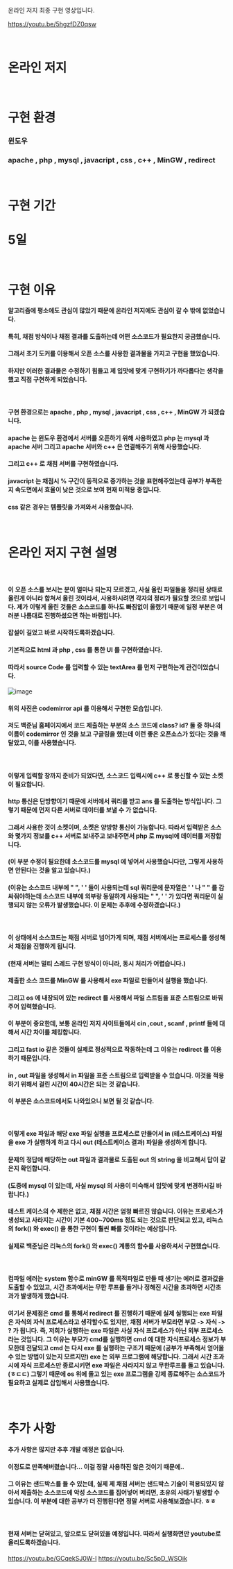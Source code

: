 
온라인 저지 최종 구현 영상입니다. 

https://youtu.be/5hgzfDZ0qsw


</br>

# 온라인 저지

</br>

# 구현 환경

### 윈도우 
### apache , php , mysql , javacript , css , c++ , MinGW , redirect
</br>

# 구현 기간
# 5일

</br>

# 구현 이유

#### 알고리즘에 평소에도 관심이 많았기 때문에 온라인 저지에도 관심이 갈 수 밖에 없었습니다.
#### 특히, 채점 방식이나 채점 결과를 도출하는데 어떤 소스코드가 필요한지 궁금했습니다.
#### 그래서 초기 도커를 이용해서 오픈 소스를 사용한 결과물을 가지고 구현을 했었습니다.
#### 하지만 이러한 결과물은 수정하기 힘들고 제 입맛에 맞게 구현하기가 까다롭다는 생각을 했고 직접 구현하게 되었습니다.

</br>

#### 구현 환경으로는 apache , php , mysql , javacript , css , c++ , MinGW 가 되겠습니다.
#### apache 는 윈도우 환경에서 서버를 오픈하기 위해 사용하였고 php 는 mysql 과 apache 서버 그리고 apache 서버와 c++ 은 연결해주기 위해 사용했습니다. 
#### 그리고 c++ 로 채점 서버를 구현하였습니다.
#### javacript 는 채점시 % 구간이 동적으로 증가하는 것을 표현해주었는데 공부가 부족한지 속도면에서 효율이 낮은 것으로 보여 현재 미적용 중입니다.
#### css 같은 경우는 템플릿을 가져와서 사용했습니다.

</br>

# 온라인 저지 구현 설명

</br>

#### 이 오픈 소스를 보시는 분이 얼마나 되는지 모르겠고, 사실 올린 파일들을 정리된 상태로 올린게 아니라 합쳐서 올린 것이라서, 사용하시려면 각자의 정리가 필요할 것으로 보입니다. 제가 이렇게 올린 것들은 소스코드를 하나도 빠짐없이 올렸기 때문에 일정 부분은 여러분 나름대로 진행하셨으면 하는 바램입니다.
#### 잡설이 길었고 바로 시작하도록하겠습니다.
#### 기본적으로 html 과 php , css 를 통한 UI 를 구현하였습니다.
#### 따라서 source Code 를 입력할 수 있는 textArea 를 먼저 구현하는게 관건이었습니다.

![image](https://user-images.githubusercontent.com/49302859/82625889-4db85000-9c21-11ea-87db-cd4af8094f4a.png)

#### 위의 사진은 codemirror api 를 이용해서 구현한 모습입니다.
#### 저도 백준님 홈페이지에서 코드 제출하는 부분의 소스 코드에 class? id? 둘 중 하나의 이름이 codemirror 인 것을 보고 구글링을 했는데 이런 좋은 오픈소스가 있다는 것을 깨달았고, 이를 사용했습니다.

</br>

#### 이렇게 입력할 창까지 준비가 되었다면, 소스코드 입력시에 c++ 로 통신할 수 있는 소켓이 필요합니다.
#### http 통신은 단방향이기 때문에 서버에서 쿼리를 받고 ans 를 도출하는 방식입니다. 그렇기 때문에 먼저 다른 서버로 데이터를 보낼 수 가 없습니다.
#### 그래서 사용한 것이 소켓이며, 소켓은 양방향 통신이 가능합니다. 따라서 입력받은 소스와 몇가지 정보를 c++ 서버로 보내주고 보내주면서 php 로 mysql에 데이터를 저장합니다. 
#### (이 부분 수정이 필요한데 소스코드를 mysql 에 넣어서 사용했습니다만, 그렇게 사용하면 안된다는 것을 알고 있습니다.)
#### (이유는 소스코드 내부에 " ", ' ' 들이 사용되는데 sql 쿼리문에 문자열은 ' ' 나 " " 를 감싸줘야하는데 소스코드 내부에 외부랑 동일하게 사용되는 " ", ' ' 가 있다면 쿼리문이 실행되지 않는 오류가 발생했습니다. 이 문제는 추후에 수정하겠습니다.)

</br>

#### 이 상태에서 소스코드는 채점 서버로 넘어가게 되며, 채점 서버에서는 프로세스를 생성해서 채점을 진행하게 됩니다.
#### (현재 서버는 멀티 스레드 구현 방식이 아니라, 동시 처리가 어렵습니다.)
#### 제출한 소스 코드를  MinGW 를 사용해서 exe 파일로 만들어서 실행을 했습니다.
#### 그리고 os 에 내장되어 있는 redirect 를 사용해서 파일 스트림을 표준 스트림으로 바꿔주어 입력했습니다.

#### 이 부분이 중요한데, 보통 온라인 저지 사이트들에서 cin ,cout , scanf , printf 들에 대해서 시간 차이를 체킹합니다.
#### 그리고 fast io 같은 것들이 실제로 정상적으로 작동하는데 그 이유는 redirect 를 이용하기 때문입니다. 
#### in , out 파일을 생성해서 in 파일을 표준 스트림으로 입력받을 수 있습니다. 이것을 적용하기 위해서 걸린 시간이 40시간은 되는 것 같습니다.
#### 이 부분은 소스코드에서도 나와있으니 보면 될 것 같습니다.

</br>

#### 이렇게 exe 파일과 해당 exe 파일 실행을 프로세스로 만들어서 in (테스트케이스) 파일을 exe 가 실행하게 하고 다시 out (테스트케이스 결과) 파일을 생성하게 합니다.
#### 문제의 정답에 해당하는 out 파일과 결과물로 도출된 out 의 string 을 비교해서 답이 같은지 확인합니다.
#### (도중에 mysql 이 있는데, 사실 mysql 의 사용이 미숙해서 입맛에 맞게 변경하시길 바랍니다.)
#### 테스트 케이스의 수 제한은 없고, 채점 시간은 엄청 빠르진 않습니다. 이유는 프로세스가 생성되고 사라지는 시간이 기본 400~700ms 정도 되는 것으로 판단되고 있고, 리눅스의 fork() 와 exec() 을 통한 구현이 훨씬 빠를 것이라는 예상입니다.
#### 실제로 백준님은 리눅스의 fork() 와 exec() 계통의 함수를 사용하셔서 구현했습니다.

</br>

#### 컴파일 에러는 system 함수로 minGW 를 목적파일로 만들 때 생기는 에러로 결과값을 도출할 수 있었고, 시간 초과에서는 무한 루프를 돌거나 정해진 시간을 초과하면 시간초과가 발생하게 했습니다.
#### 여기서 문제점은 cmd 를 통해서 redirect 를 진행하기 때문에 실제 실행되는 exe 파일은 자식의 자식 프로세스라고 생각할수도 있지만, 채점 서버가 부모라면 부모 -> 자식 -> ? 가 됩니다. 즉, 저희가 실행하는 exe 파일은 사실 자식 프로세스가 아닌 외부 프로세스라는 것입니다. 그 이유는 부모가 cmd를 실행하면 cmd 에 대한 자식프로세스 정보가 부모한데 전달되고 cmd 는 다시 exe 를 실행하는 구조기 때문에 (공부가 부족해서 얻어올 수 있는 방법이 있는지 모르지만) exe 는 외부 프로그램에 해당합니다. 그래서 시간 초과 시에 자식 프로세스만 종료시키면 exe 파일은 사라지지 않고 무한루프를 돌고 있습니다. (ㅎㄷㄷ) 그렇기 때문에 os 위에 돌고 있는 exe 프로그램을 강제 종료해주는 소스코드가 필요하고 실제로 삽입해서 사용했습니다. 

</br>

# 추가 사항
#### 추가 사항은 많지만 추후 개발 예정은 없습니다.
#### 이정도로 만족해버렸습니다... 이걸 정말 사용하진 않은 것이기 때문에..
#### 그 이유는 샌드박스를 들 수 있는데, 실제 제 채점 서버는 샌드박스 기술이 적용되있지 않아서 제출하는 소스코드에 악성 소스코드를 집어넣어 버리면, 초유의 사태가 발생할 수 있습니다. 이 부분에 대한 공부가 더 진행된다면 정말 서버로 사용해보겠습니다. ㅎㅎ


</br>

#### 현재 서버는 닫혀있고, 앞으로도 닫혀있을 예정입니다. 따라서 실행화면만 youtube로 올리도록하겠습니다.

https://youtu.be/GCqekSJ0W-I
https://youtu.be/Sc5pD_WSOik











